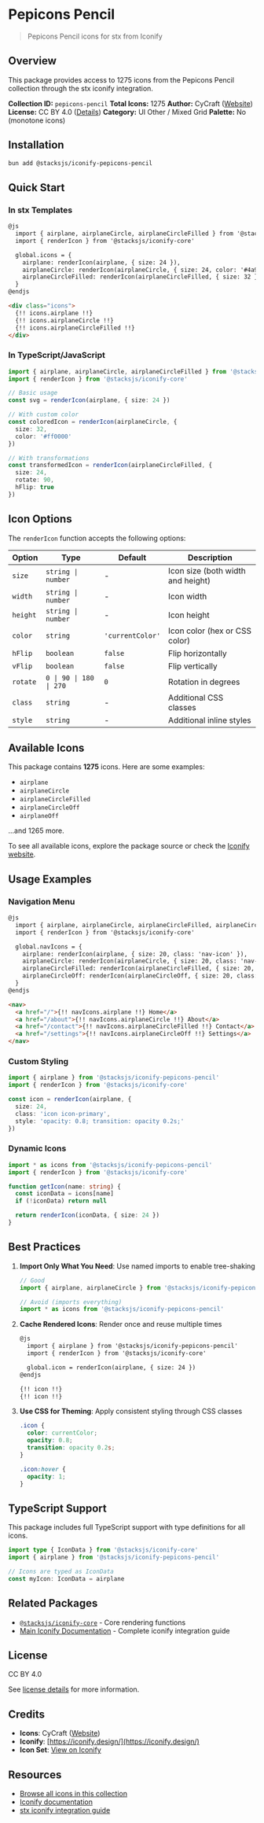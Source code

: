 # Pepicons Pencil

> Pepicons Pencil icons for stx from Iconify

## Overview

This package provides access to 1275 icons from the Pepicons Pencil collection through the stx iconify integration.

**Collection ID:** `pepicons-pencil`
**Total Icons:** 1275
**Author:** CyCraft ([Website](https://github.com/CyCraft/pepicons))
**License:** CC BY 4.0 ([Details](https://github.com/CyCraft/pepicons/blob/dev/LICENSE))
**Category:** UI Other / Mixed Grid
**Palette:** No (monotone icons)

## Installation

```bash
bun add @stacksjs/iconify-pepicons-pencil
```

## Quick Start

### In stx Templates

```html
@js
  import { airplane, airplaneCircle, airplaneCircleFilled } from '@stacksjs/iconify-pepicons-pencil'
  import { renderIcon } from '@stacksjs/iconify-core'

  global.icons = {
    airplane: renderIcon(airplane, { size: 24 }),
    airplaneCircle: renderIcon(airplaneCircle, { size: 24, color: '#4a90e2' }),
    airplaneCircleFilled: renderIcon(airplaneCircleFilled, { size: 32 })
  }
@endjs

<div class="icons">
  {!! icons.airplane !!}
  {!! icons.airplaneCircle !!}
  {!! icons.airplaneCircleFilled !!}
</div>
```

### In TypeScript/JavaScript

```typescript
import { airplane, airplaneCircle, airplaneCircleFilled } from '@stacksjs/iconify-pepicons-pencil'
import { renderIcon } from '@stacksjs/iconify-core'

// Basic usage
const svg = renderIcon(airplane, { size: 24 })

// With custom color
const coloredIcon = renderIcon(airplaneCircle, {
  size: 32,
  color: '#ff0000'
})

// With transformations
const transformedIcon = renderIcon(airplaneCircleFilled, {
  size: 24,
  rotate: 90,
  hFlip: true
})
```

## Icon Options

The `renderIcon` function accepts the following options:

| Option | Type | Default | Description |
|--------|------|---------|-------------|
| `size` | `string \| number` | - | Icon size (both width and height) |
| `width` | `string \| number` | - | Icon width |
| `height` | `string \| number` | - | Icon height |
| `color` | `string` | `'currentColor'` | Icon color (hex or CSS color) |
| `hFlip` | `boolean` | `false` | Flip horizontally |
| `vFlip` | `boolean` | `false` | Flip vertically |
| `rotate` | `0 \| 90 \| 180 \| 270` | `0` | Rotation in degrees |
| `class` | `string` | - | Additional CSS classes |
| `style` | `string` | - | Additional inline styles |

## Available Icons

This package contains **1275** icons. Here are some examples:

- `airplane`
- `airplaneCircle`
- `airplaneCircleFilled`
- `airplaneCircleOff`
- `airplaneOff`

...and 1265 more.

To see all available icons, explore the package source or check the [Iconify website](https://icon-sets.iconify.design/pepicons-pencil/).

## Usage Examples

### Navigation Menu

```html
@js
  import { airplane, airplaneCircle, airplaneCircleFilled, airplaneCircleOff } from '@stacksjs/iconify-pepicons-pencil'
  import { renderIcon } from '@stacksjs/iconify-core'

  global.navIcons = {
    airplane: renderIcon(airplane, { size: 20, class: 'nav-icon' }),
    airplaneCircle: renderIcon(airplaneCircle, { size: 20, class: 'nav-icon' }),
    airplaneCircleFilled: renderIcon(airplaneCircleFilled, { size: 20, class: 'nav-icon' }),
    airplaneCircleOff: renderIcon(airplaneCircleOff, { size: 20, class: 'nav-icon' })
  }
@endjs

<nav>
  <a href="/">{!! navIcons.airplane !!} Home</a>
  <a href="/about">{!! navIcons.airplaneCircle !!} About</a>
  <a href="/contact">{!! navIcons.airplaneCircleFilled !!} Contact</a>
  <a href="/settings">{!! navIcons.airplaneCircleOff !!} Settings</a>
</nav>
```

### Custom Styling

```typescript
import { airplane } from '@stacksjs/iconify-pepicons-pencil'
import { renderIcon } from '@stacksjs/iconify-core'

const icon = renderIcon(airplane, {
  size: 24,
  class: 'icon icon-primary',
  style: 'opacity: 0.8; transition: opacity 0.2s;'
})
```

### Dynamic Icons

```typescript
import * as icons from '@stacksjs/iconify-pepicons-pencil'
import { renderIcon } from '@stacksjs/iconify-core'

function getIcon(name: string) {
  const iconData = icons[name]
  if (!iconData) return null

  return renderIcon(iconData, { size: 24 })
}
```

## Best Practices

1. **Import Only What You Need**: Use named imports to enable tree-shaking
   ```typescript
   // Good
   import { airplane, airplaneCircle } from '@stacksjs/iconify-pepicons-pencil'

   // Avoid (imports everything)
   import * as icons from '@stacksjs/iconify-pepicons-pencil'
   ```

2. **Cache Rendered Icons**: Render once and reuse multiple times
   ```html
   @js
     import { airplane } from '@stacksjs/iconify-pepicons-pencil'
     import { renderIcon } from '@stacksjs/iconify-core'

     global.icon = renderIcon(airplane, { size: 24 })
   @endjs

   {!! icon !!}
   {!! icon !!}
   ```

3. **Use CSS for Theming**: Apply consistent styling through CSS classes
   ```css
   .icon {
     color: currentColor;
     opacity: 0.8;
     transition: opacity 0.2s;
   }

   .icon:hover {
     opacity: 1;
   }
   ```

## TypeScript Support

This package includes full TypeScript support with type definitions for all icons.

```typescript
import type { IconData } from '@stacksjs/iconify-core'
import { airplane } from '@stacksjs/iconify-pepicons-pencil'

// Icons are typed as IconData
const myIcon: IconData = airplane
```

## Related Packages

- [`@stacksjs/iconify-core`](../iconify-core) - Core rendering functions
- [Main Iconify Documentation](../../docs/iconify.md) - Complete iconify integration guide

## License

CC BY 4.0

See [license details](https://github.com/CyCraft/pepicons/blob/dev/LICENSE) for more information.

## Credits

- **Icons**: CyCraft ([Website](https://github.com/CyCraft/pepicons))
- **Iconify**: [https://iconify.design/](https://iconify.design/)
- **Icon Set**: [View on Iconify](https://icon-sets.iconify.design/pepicons-pencil/)

## Resources

- [Browse all icons in this collection](https://icon-sets.iconify.design/pepicons-pencil/)
- [Iconify documentation](https://iconify.design/docs/)
- [stx iconify integration guide](../../docs/iconify.md)
